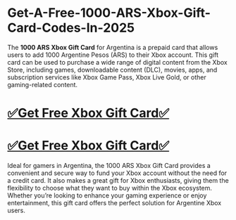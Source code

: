 # Get-A-Free-1000-ARS-Xbox-Gift-Card-Codes-In-2025
The **1000 ARS Xbox Gift Card** for Argentina is a prepaid card that allows users to add 1000 Argentine Pesos (ARS) to their Xbox account. This gift card can be used to purchase a wide range of digital content from the Xbox Store, including games, downloadable content (DLC), movies, apps, and subscription services like Xbox Game Pass, Xbox Live Gold, or other gaming-related content.

# [✅Get Free Xbox Gift Card✅](https://amazonbuy.xyz/c/xbxseses)

# [✅Get Free Xbox Gift Card✅](https://amazonbuy.xyz/c/xbxseses)

Ideal for gamers in Argentina, the 1000 ARS Xbox Gift Card provides a convenient and secure way to fund your Xbox account without the need for a credit card. It also makes a great gift for Xbox enthusiasts, giving them the flexibility to choose what they want to buy within the Xbox ecosystem. Whether you’re looking to enhance your gaming experience or enjoy entertainment, this gift card offers the perfect solution for Argentine Xbox users.
